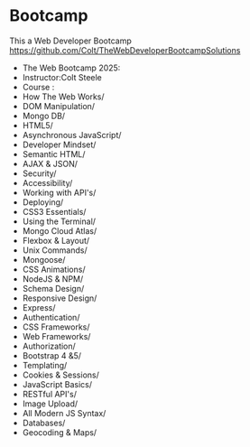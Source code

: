 # Bootcamp 
This a Web Developer Bootcamp
https://github.com/Colt/TheWebDeveloperBootcampSolutions
* The Web Bootcamp 2025:
* Instructor:Colt Steele
* Course :
* How The Web Works/
* DOM Manipulation/
* Mongo DB/
* HTML5/
* Asynchronous JavaScript/
* Developer Mindset/
* Semantic HTML/
* AJAX & JSON/
* Security/
* Accessibility/
* Working with API's/
* Deploying/
* CSS3 Essentials/
* Using the Terminal/
* Mongo Cloud Atlas/
* Flexbox & Layout/
* Unix Commands/
* Mongoose/
* CSS Animations/
* NodeJS & NPM/
* Schema Design/
* Responsive Design/
* Express/
* Authentication/
* CSS Frameworks/
* Web Frameworks/
* Authorization/
* Bootstrap 4 &5/
* Templating/
* Cookies & Sessions/
* JavaScript Basics/
* RESTful API's/
* Image Upload/
* All Modern JS Syntax/
* Databases/
* Geocoding & Maps/
